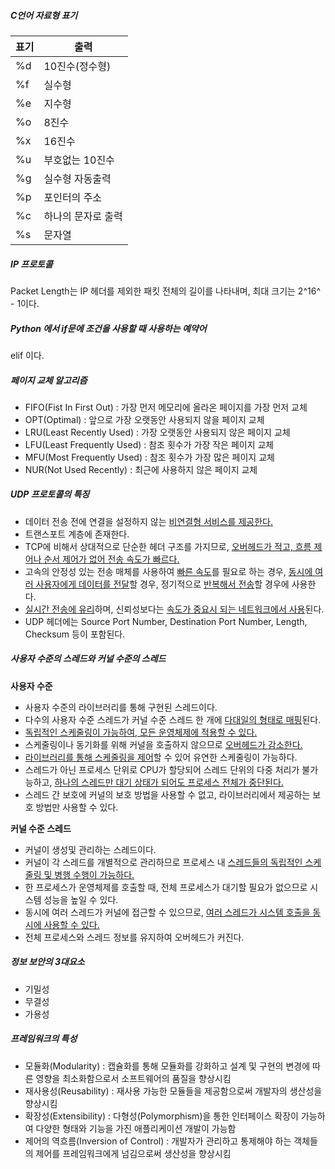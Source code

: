##### C언어 자료형 표기

| 표기 | 출력               |
| ---- | ------------------ |
| %d   | 10진수(정수형)     |
| %f   | 실수형             |
| %e   | 지수형             |
| %o   | 8진수              |
| %x   | 16진수             |
| %u   | 부호없는 10진수    |
| %g   | 실수형 자동출력    |
| %p   | 포인터의 주소      |
| %c   | 하나의 문자로 출력 |
| %s   | 문자열             |



##### IP 프로토콜

Packet Length는 IP 헤더를 제외한 패킷 전체의 길이를 나타내며, 최대 크기는 2^16^ - 1이다.



##### Python 에서 if문에 조건을 사용할 때 사용하는 예약어

elif 이다.



##### 페이지 교체 알고리즘

- FIFO(Fist In First Out) : 가장 먼저 메모리에 올라온 페이지를 가장 먼저 교체
- OPT(Optimal) : 앞으로 가장 오랫동안 사용되지 않을 페이지 교체
- LRU(Least Recently Used) : 가장 오랫동안 사용되지 않은 페이지 교체
- LFU(Least Frequently Used) : 참조 횟수가 가장 작은 페이지 교체
- MFU(Most Frequently Used) : 참조 횟수가 가장 많은 페이지 교체
- NUR(Not Used Recently) : 최근에 사용하지 않은 페이지 교체



##### UDP 프로토콜의 특징

- 데이터 전송 전에 연결을 설정하지 않는 <u>비연결형 서비스를 제공한다.</u>
- 트랜스포트 계층에 존재한다.
- TCP에 비해서 상대적으로 단순한 헤더 구조를 가지므로, <u>오버헤드가 적고, 흐름 제어나 순서 제어가 없어 전송 속도가 빠르다.</u>
- 고속의 안정성 있는 전송 매체를 사용하여 <u>빠른 속도</u>를 필요로 하는 경우, <u>동시에 여러 사용자에게 데이터를 전달</u>할 경우, 정기적으로 <u>반복해서 전송</u>할 경우에 사용한다.
- <u>실시간 전송에 유리</u>하며, 신뢰성보다는 <u>속도가 중요시 되는 네트워크에서 사용</u>된다.
- UDP 헤더에는 Source Port Number, Destination Port Number, Length, Checksum 등이 포함된다.



##### 사용자 수준의 스레드와 커널 수준의 스레드

**사용자 수준**

- 사용자 수준의 라이브러리를 통해 구현된 스레드이다.
- 다수의 사용자 수준 스레드가 커널 수준 스레드 한 개에 <u>다대일의 형태로 매핑</u>된다.
- <u>독립적인 스케줄링이 가능하여, 모든 운영체제에 적용할 수 있다.</u>
- 스케줄링이나 동기화를 위해 커널을 호출하지 않으므로 <u>오버헤드가 감소한다.</u>
- <u>라이브러리를 통해 스케줄링을 제어</u>할 수 있어 유연한 스케줄링이 가능하다.
- 스레드가 아닌 프로세스 단위로 CPU가 할당되어 스레드 단위의 다중 처리가 불가능하고, <u>하나의 스레드만 대기 상태가 되어도 프로세스 전체가 중단된다.</u>
- 스레드 간 보호에 커널의 보호 방법을 사용할 수 없고, 라이브러리에서 제공하는 보호 방법만 사용할 수 있다.

**커널 수준 스레드**

- 커널이 생성및 관리하는 스레드이다.
- 커널이 각 스레드를 개별적으로 관리하므로 프로세스 내 <u>스레드들의 독립적인 스케줄링 및 병행 수행이 가능하다.</u>
- 한 프로세스가 운영체제를 호출할 때, 전체 프로세스가 대기할 필요가 없으므로 시스템 성능을 높일 수 있다.
- 동시에 여러 스레드가 커널에 접근할 수 있으므로, <u>여러 스레드가 시스템 호출을 동시에 사용할 수 있다.</u>
- 전체 프로세스와 스레드 정보를 유지하여 오버헤드가 커진다.



##### 정보 보안의 3대요소

- 기밀성
- 무결성
- 가용성



##### 프레임워크의 특성

- 모듈화(Modularity) : 캡슐화를 통해 모듈화를 강화하고 설계 및 구현의 변경에 따른 영향을 최소화함으로서 소프트웨어의 품질을 향상시킴
- 재사용성(Reusability) : 재사용 가능한 모듈들을 제공함으로써 개발자의 생산성을 향상시킴
- 확장성(Extensibility) : 다형성(Polymorphism)을 통한 인터페이스 확장이 가능하여 다양한 형태와 기능을 가진 애플리케이션 개발이 가능함
- 제어의 역흐름(Inversion of Control) : 개발자가 관리하고 통제해야 하는 객체들의 제어를 프레임워크에게 넘김으로써 생산성을 향상시킴

